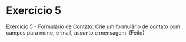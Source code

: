 # Exercício 5

Exercício 5 - Formulário de Contato: Crie um formulário de contato com campos para nome, e-mail, assunto e mensagem.
(Feito)
